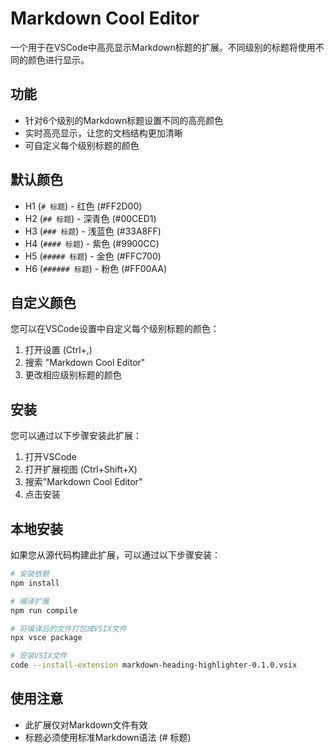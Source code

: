 # Markdown Cool Editor

一个用于在VSCode中高亮显示Markdown标题的扩展。不同级别的标题将使用不同的颜色进行显示。

## 功能

- 针对6个级别的Markdown标题设置不同的高亮颜色
- 实时高亮显示，让您的文档结构更加清晰
- 可自定义每个级别标题的颜色

## 默认颜色

- H1 (`# 标题`) - 红色 (#FF2D00)
- H2 (`## 标题`) - 深青色 (#00CED1)
- H3 (`### 标题`) - 浅蓝色 (#33A8FF)
- H4 (`#### 标题`) - 紫色 (#9900CC)
- H5 (`##### 标题`) - 金色 (#FFC700)
- H6 (`###### 标题`) - 粉色 (#FF00AA)

## 自定义颜色

您可以在VSCode设置中自定义每个级别标题的颜色：

1. 打开设置 (Ctrl+,)
2. 搜索 "Markdown Cool Editor"
3. 更改相应级别标题的颜色

## 安装

您可以通过以下步骤安装此扩展：

1. 打开VSCode
2. 打开扩展视图 (Ctrl+Shift+X)
3. 搜索"Markdown Cool Editor"
4. 点击安装

## 本地安装

如果您从源代码构建此扩展，可以通过以下步骤安装：

```bash
# 安装依赖
npm install

# 编译扩展
npm run compile

# 将编译后的文件打包成VSIX文件
npx vsce package

# 安装VSIX文件
code --install-extension markdown-heading-highlighter-0.1.0.vsix
```

## 使用注意

- 此扩展仅对Markdown文件有效
- 标题必须使用标准Markdown语法 (# 标题) 